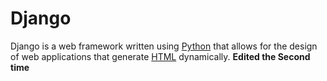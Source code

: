 # Django

Django is a web framework written using [Python](/wiki/Python) that allows for the design of web applications that generate [HTML](/wiki/HTML) dynamically. **Edited the Second time**